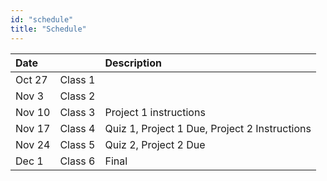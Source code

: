 ```yaml
---
id: "schedule"
title: "Schedule"
---
```


| Date   |         | Description                                    |
| :----- | :------ | :--------------------------------------------- |
| Oct 27 | Class 1 |                                                |
| Nov 3  | Class 2 |                                                |
| Nov 10 | Class 3 | Project 1 instructions                         |
| Nov 17 | Class 4 | Quiz 1, Project 1 Due, Project 2 Instructions  |
| Nov 24 | Class 5 | Quiz 2, Project 2 Due                          |
| Dec 1  | Class 6 | Final                                          |
